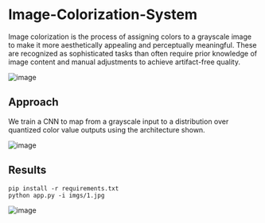 # Image-Colorization-System

Image colorization is the process of assigning colors to a grayscale image to make it more aesthetically appealing and perceptually meaningful. These are recognized as sophisticated tasks than often require prior knowledge of image content and manual adjustments to achieve artifact-free quality.

![image](https://user-images.githubusercontent.com/64821137/188227907-666ff003-9e30-40b9-b3a7-b5df11df29b0.png)

## Approach

We train a CNN to map from a grayscale input to a distribution over quantized color value outputs using the architecture shown. 

![image](https://user-images.githubusercontent.com/64821137/188229119-fba122d4-5041-4a2b-a9b1-262a5a5efff7.png)

## Results

```
pip install -r requirements.txt
python app.py -i imgs/1.jpg
```

![image](https://user-images.githubusercontent.com/64821137/188229793-2f3d5851-51f2-4611-ae49-0d87597513f0.png)
